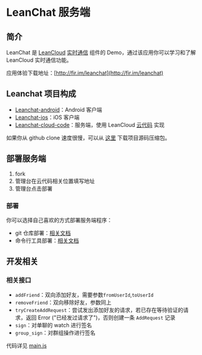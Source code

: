 # LeanChat 服务端

## 简介

LeanChat 是 [LeanCloud](http://leancloud.cn) [实时通信](https://leancloud.cn/docs/realtime.html) 组件的 Demo，通过该应用你可以学习和了解 LeanCloud 实时通信功能。

应用体验下载地址：[http://fir.im/leanchat](http://fir.im/leanchat)

## Leanchat 项目构成

* [Leanchat-android](https://github.com/leancloud/leanchat)：Android 客户端
* [Leanchat-ios](https://github.com/leancloud/leanchat-ios)：iOS 客户端
* [Leanchat-cloud-code](https://github.com/leancloud/leanchat-cloudcode)：服务端，使用 LeanCloud [云代码](https://leancloud.cn/docs/cloud_code_guide.html) 实现

如果你从 github clone 速度很慢，可以从 [这里](https://download.leancloud.cn/demo/) 下载项目源码压缩包。

## 部署服务端

1. fork
2. 管理台在云代码相关位置填写地址
3. 管理台点击部署

### 部署

你可以选择自己喜欢的方式部署服务端程序：

* git 仓库部署：[相关文档](https://leancloud.cn/docs/cloud_code_guide.html#部署代码)
* 命令行工具部署：[相关文档](https://leancloud.cn/docs/cloud_code_commandline.html#部署)

## 开发相关

### 相关接口

* `addFriend`：双向添加好友，需要参数`fromUserId`,`toUserId`
* `removeFriend`：双向移除好友，参数同上
* `tryCreateAddRequest`：尝试发出添加好友的请求，若已存在等待验证的请求，返回 Error ("已经发过请求了")，否则创建一条 `AddRequest` 记录
* `sign`：对单聊的 watch 进行签名
* `group_sign`：对群组操作进行签名

代码详见 [main.js](https://github.com/leancloud/AdventureCloud/blob/master/cloud/main.js)
